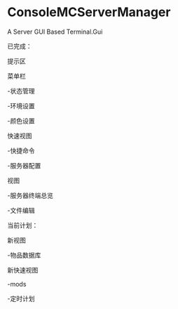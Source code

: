 # ConsoleMCServerManager
A Server GUI Based Terminal.Gui

已完成：

提示区

菜单栏

-状态管理

-环境设置

-颜色设置

快速视图

-快捷命令

-服务器配置

视图

-服务器终端总览

-文件编辑


当前计划：

新视图

-物品数据库

新快速视图

-mods

-定时计划
